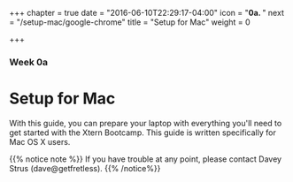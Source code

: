 +++
chapter = true
date = "2016-06-10T22:29:17-04:00"
icon = "<b>0a. </b>"
next = "/setup-mac/google-chrome"
title = "Setup for Mac"
weight = 0

+++

### Week 0a

# Setup for Mac

With this guide, you can prepare your laptop with everything you'll need to get started with the Xtern Bootcamp. This guide is written specifically for Mac OS X users.

{{% notice note %}}
If you have trouble at any point, please contact Davey Strus (dave@getfretless).
{{% /notice%}}
